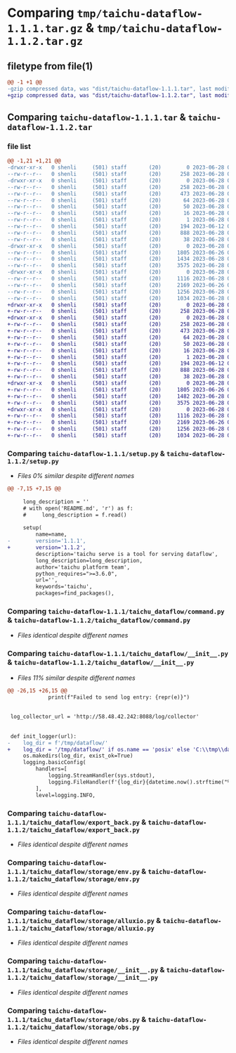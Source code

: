 # Comparing `tmp/taichu-dataflow-1.1.1.tar.gz` & `tmp/taichu-dataflow-1.1.2.tar.gz`

## filetype from file(1)

```diff
@@ -1 +1 @@
-gzip compressed data, was "dist/taichu-dataflow-1.1.1.tar", last modified: Wed Jun 28 06:53:32 2023, max compression
+gzip compressed data, was "dist/taichu-dataflow-1.1.2.tar", last modified: Wed Jun 28 07:49:08 2023, max compression
```

## Comparing `taichu-dataflow-1.1.1.tar` & `taichu-dataflow-1.1.2.tar`

### file list

```diff
@@ -1,21 +1,21 @@
-drwxr-xr-x   0 shenli     (501) staff       (20)        0 2023-06-28 06:53:32.000000 taichu-dataflow-1.1.1/
--rw-r--r--   0 shenli     (501) staff       (20)      258 2023-06-28 06:53:32.000000 taichu-dataflow-1.1.1/PKG-INFO
-drwxr-xr-x   0 shenli     (501) staff       (20)        0 2023-06-28 06:53:32.000000 taichu-dataflow-1.1.1/taichu_dataflow.egg-info/
--rw-r--r--   0 shenli     (501) staff       (20)      258 2023-06-28 06:53:31.000000 taichu-dataflow-1.1.1/taichu_dataflow.egg-info/PKG-INFO
--rw-r--r--   0 shenli     (501) staff       (20)      473 2023-06-28 06:53:31.000000 taichu-dataflow-1.1.1/taichu_dataflow.egg-info/SOURCES.txt
--rw-r--r--   0 shenli     (501) staff       (20)       64 2023-06-28 06:53:31.000000 taichu-dataflow-1.1.1/taichu_dataflow.egg-info/entry_points.txt
--rw-r--r--   0 shenli     (501) staff       (20)       50 2023-06-28 06:53:31.000000 taichu-dataflow-1.1.1/taichu_dataflow.egg-info/requires.txt
--rw-r--r--   0 shenli     (501) staff       (20)       16 2023-06-28 06:53:31.000000 taichu-dataflow-1.1.1/taichu_dataflow.egg-info/top_level.txt
--rw-r--r--   0 shenli     (501) staff       (20)        1 2023-06-28 06:53:31.000000 taichu-dataflow-1.1.1/taichu_dataflow.egg-info/dependency_links.txt
--rw-r--r--   0 shenli     (501) staff       (20)      194 2023-06-12 03:14:29.000000 taichu-dataflow-1.1.1/README.md
--rw-r--r--   0 shenli     (501) staff       (20)      888 2023-06-28 06:52:56.000000 taichu-dataflow-1.1.1/setup.py
--rw-r--r--   0 shenli     (501) staff       (20)       38 2023-06-28 06:53:32.000000 taichu-dataflow-1.1.1/setup.cfg
-drwxr-xr-x   0 shenli     (501) staff       (20)        0 2023-06-28 06:53:32.000000 taichu-dataflow-1.1.1/taichu_dataflow/
--rw-r--r--   0 shenli     (501) staff       (20)     1805 2023-06-26 06:38:12.000000 taichu-dataflow-1.1.1/taichu_dataflow/command.py
--rw-r--r--   0 shenli     (501) staff       (20)     1434 2023-06-28 06:50:26.000000 taichu-dataflow-1.1.1/taichu_dataflow/__init__.py
--rw-r--r--   0 shenli     (501) staff       (20)     3575 2023-06-28 06:51:11.000000 taichu-dataflow-1.1.1/taichu_dataflow/export_back.py
-drwxr-xr-x   0 shenli     (501) staff       (20)        0 2023-06-28 06:53:32.000000 taichu-dataflow-1.1.1/taichu_dataflow/storage/
--rw-r--r--   0 shenli     (501) staff       (20)     1116 2023-06-28 06:51:41.000000 taichu-dataflow-1.1.1/taichu_dataflow/storage/env.py
--rw-r--r--   0 shenli     (501) staff       (20)     2169 2023-06-26 06:38:12.000000 taichu-dataflow-1.1.1/taichu_dataflow/storage/alluxio.py
--rw-r--r--   0 shenli     (501) staff       (20)     1256 2023-06-28 06:52:15.000000 taichu-dataflow-1.1.1/taichu_dataflow/storage/__init__.py
--rw-r--r--   0 shenli     (501) staff       (20)     1034 2023-06-28 06:52:43.000000 taichu-dataflow-1.1.1/taichu_dataflow/storage/obs.py
+drwxr-xr-x   0 shenli     (501) staff       (20)        0 2023-06-28 07:49:08.000000 taichu-dataflow-1.1.2/
+-rw-r--r--   0 shenli     (501) staff       (20)      258 2023-06-28 07:49:08.000000 taichu-dataflow-1.1.2/PKG-INFO
+drwxr-xr-x   0 shenli     (501) staff       (20)        0 2023-06-28 07:49:08.000000 taichu-dataflow-1.1.2/taichu_dataflow.egg-info/
+-rw-r--r--   0 shenli     (501) staff       (20)      258 2023-06-28 07:49:08.000000 taichu-dataflow-1.1.2/taichu_dataflow.egg-info/PKG-INFO
+-rw-r--r--   0 shenli     (501) staff       (20)      473 2023-06-28 07:49:08.000000 taichu-dataflow-1.1.2/taichu_dataflow.egg-info/SOURCES.txt
+-rw-r--r--   0 shenli     (501) staff       (20)       64 2023-06-28 07:49:08.000000 taichu-dataflow-1.1.2/taichu_dataflow.egg-info/entry_points.txt
+-rw-r--r--   0 shenli     (501) staff       (20)       50 2023-06-28 07:49:08.000000 taichu-dataflow-1.1.2/taichu_dataflow.egg-info/requires.txt
+-rw-r--r--   0 shenli     (501) staff       (20)       16 2023-06-28 07:49:08.000000 taichu-dataflow-1.1.2/taichu_dataflow.egg-info/top_level.txt
+-rw-r--r--   0 shenli     (501) staff       (20)        1 2023-06-28 07:49:08.000000 taichu-dataflow-1.1.2/taichu_dataflow.egg-info/dependency_links.txt
+-rw-r--r--   0 shenli     (501) staff       (20)      194 2023-06-12 03:14:29.000000 taichu-dataflow-1.1.2/README.md
+-rw-r--r--   0 shenli     (501) staff       (20)      888 2023-06-28 07:46:30.000000 taichu-dataflow-1.1.2/setup.py
+-rw-r--r--   0 shenli     (501) staff       (20)       38 2023-06-28 07:49:08.000000 taichu-dataflow-1.1.2/setup.cfg
+drwxr-xr-x   0 shenli     (501) staff       (20)        0 2023-06-28 07:49:08.000000 taichu-dataflow-1.1.2/taichu_dataflow/
+-rw-r--r--   0 shenli     (501) staff       (20)     1805 2023-06-26 06:38:12.000000 taichu-dataflow-1.1.2/taichu_dataflow/command.py
+-rw-r--r--   0 shenli     (501) staff       (20)     1482 2023-06-28 07:45:45.000000 taichu-dataflow-1.1.2/taichu_dataflow/__init__.py
+-rw-r--r--   0 shenli     (501) staff       (20)     3575 2023-06-28 06:51:11.000000 taichu-dataflow-1.1.2/taichu_dataflow/export_back.py
+drwxr-xr-x   0 shenli     (501) staff       (20)        0 2023-06-28 07:49:08.000000 taichu-dataflow-1.1.2/taichu_dataflow/storage/
+-rw-r--r--   0 shenli     (501) staff       (20)     1116 2023-06-28 06:51:41.000000 taichu-dataflow-1.1.2/taichu_dataflow/storage/env.py
+-rw-r--r--   0 shenli     (501) staff       (20)     2169 2023-06-26 06:38:12.000000 taichu-dataflow-1.1.2/taichu_dataflow/storage/alluxio.py
+-rw-r--r--   0 shenli     (501) staff       (20)     1256 2023-06-28 06:52:15.000000 taichu-dataflow-1.1.2/taichu_dataflow/storage/__init__.py
+-rw-r--r--   0 shenli     (501) staff       (20)     1034 2023-06-28 06:52:43.000000 taichu-dataflow-1.1.2/taichu_dataflow/storage/obs.py
```

### Comparing `taichu-dataflow-1.1.1/setup.py` & `taichu-dataflow-1.1.2/setup.py`

 * *Files 0% similar despite different names*

```diff
@@ -7,15 +7,15 @@
 
     long_description = ''
     # with open('README.md', 'r') as f:
     #     long_description = f.read()
 
     setup(
         name=name,
-        version='1.1.1',
+        version='1.1.2',
         description='taichu serve is a tool for serving dataflow',
         long_description=long_description,
         author='taichu platform team',
         python_requires=">=3.6.0",
         url='',
         keywords='taichu',
         packages=find_packages(),
```

### Comparing `taichu-dataflow-1.1.1/taichu_dataflow/command.py` & `taichu-dataflow-1.1.2/taichu_dataflow/command.py`

 * *Files identical despite different names*

### Comparing `taichu-dataflow-1.1.1/taichu_dataflow/__init__.py` & `taichu-dataflow-1.1.2/taichu_dataflow/__init__.py`

 * *Files 11% similar despite different names*

```diff
@@ -26,15 +26,15 @@
             print(f"Failed to send log entry: {repr(e)}")
 
 
 log_collector_url = 'http://58.48.42.242:8088/log/collector'
 
 
 def init_logger(url):
-    log_dir = f'/tmp/dataflow/'
+    log_dir = '/tmp/dataflow/' if os.name == 'posix' else 'C:\\tmp\\dataflow\\'
     os.makedirs(log_dir, exist_ok=True)
     logging.basicConfig(
         handlers=[
             logging.StreamHandler(sys.stdout),
             logging.FileHandler(f'{log_dir}{datetime.now().strftime("%Y-%m-%d")}.log', mode="a")
         ],
         level=logging.INFO,
```

### Comparing `taichu-dataflow-1.1.1/taichu_dataflow/export_back.py` & `taichu-dataflow-1.1.2/taichu_dataflow/export_back.py`

 * *Files identical despite different names*

### Comparing `taichu-dataflow-1.1.1/taichu_dataflow/storage/env.py` & `taichu-dataflow-1.1.2/taichu_dataflow/storage/env.py`

 * *Files identical despite different names*

### Comparing `taichu-dataflow-1.1.1/taichu_dataflow/storage/alluxio.py` & `taichu-dataflow-1.1.2/taichu_dataflow/storage/alluxio.py`

 * *Files identical despite different names*

### Comparing `taichu-dataflow-1.1.1/taichu_dataflow/storage/__init__.py` & `taichu-dataflow-1.1.2/taichu_dataflow/storage/__init__.py`

 * *Files identical despite different names*

### Comparing `taichu-dataflow-1.1.1/taichu_dataflow/storage/obs.py` & `taichu-dataflow-1.1.2/taichu_dataflow/storage/obs.py`

 * *Files identical despite different names*


